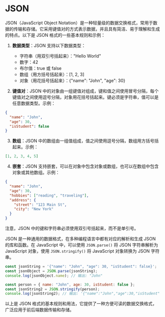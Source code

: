 # JSON

JSON（JavaScript Object Notation）是一种轻量级的数据交换格式，常用于数据的传输和存储。它采用键值对的方式表示数据，并且具有简洁、易于理解和生成的特点。以下是 JSON 格式的一些基本规则和示例：

1. **数据类型**：JSON 支持以下数据类型：

   - 字符串（用双引号括起来）："Hello World"
   - 数字：42
   - 布尔值：true 或 false
   - 数组（用方括号括起来）：[1, 2, 3]
   - 对象（用花括号括起来）：{"name": "John", "age": 30}

2. **键值对**：JSON 中的对象由一组键值对组成，键和值之间使用冒号分隔，每个键值对之间使用逗号分隔，对象用花括号括起来。键必须是字符串，值可以是任意数据类型。示例：

```json
{
  "name": "John",
  "age": 30,
  "isStudent": false
}
```

3. **数组**：JSON 中的数组由一组值组成，值之间使用逗号分隔，数组用方括号括起来。示例：

```json
[1, 2, 3, 4, 5]
```

4. **嵌套**：JSON 支持嵌套，可以在对象中包含对象或数组，也可以在数组中包含对象或其他数组。示例：

```json
{
  "name": "John",
  "age": 30,
  "hobbies": ["reading", "traveling"],
  "address": {
    "street": "123 Main St",
    "city": "New York"
  }
}
```

注意，JSON 中的键和字符串必须使用双引号括起来，而不是单引号。

JSON 是一种通用的数据格式，在多种编程语言中都有对应的解析和生成 JSON 的库和函数。在 JavaScript 中，可以使用 `JSON.parse()` 将 JSON 字符串解析为 JavaScript 对象，使用 `JSON.stringify()` 将 JavaScript 对象转换为 JSON 字符串。

```javascript
const jsonString = '{"name": "John", "age": 30, "isStudent": false}';
const jsonObject = JSON.parse(jsonString);
console.log(jsonObject.name); // 输出: "John"

const person = { name: "John", age: 30, isStudent: false };
const jsonString2 = JSON.stringify(person);
console.log(jsonString2); // 输出: '{"name":"John","age":30,"isStudent":false}'
```

以上是 JSON 格式的基本规则和用法，它提供了一种方便可读的数据交换格式，广泛应用于前后端数据传输和存储。
